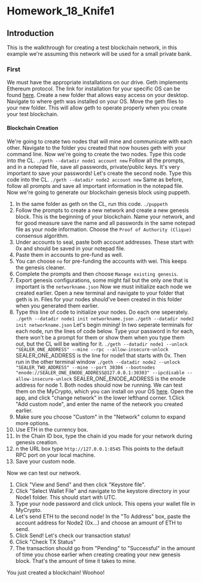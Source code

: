 # Homework_18_Knife1

## Introduction

This is the walkthrough for creating a test blockchain network, in this example we're assuming this network will be used for a small private bank. 

### First

We must have the appropriate installations on our drive. Geth implements Ethereum protocol. The link for installation for your specific OS can be found [here](https://geth.ethereum.org/).
Create a new folder that allows easy access on your desktop. Navigate to where geth was installed on your OS. Move the geth files to your new folder. This will allow geth to operate properly when you create your test blockchain. 

#### Blockchain Creation
We're going to create two nodes that will mine and communicate with each other. Navigate to the folder you created that now houses geth with your command line. Now we're going to create the two nodes. Type this code into the CL.
`./geth --datadir node1 account new`
Follow all the prompts, and in a notepad file, save all passwords, private/public keys. It's very important to save your passwords!
Let's create the second node. Type this code into the CL.
`./geth --datadir node2 account new`
Same as before, follow all prompts and save all important information in the notepad file. 
Now we're going to generate our blockchain genesis block using puppeth.
  1. In the same folder as geth on the CL, run this code. 
  `./puppeth`
  2. Follow the prompts to create a new network and create a new genesis block. This is the beginning of your blockchain. Name your network, and for good measure save the name and all passwords in the same notepad file as your node information. Choose the `Proof of Authority (Clique)` consensus algorithm. 
  3. Under accounts to seal, paste both account addresses. These start with 0x and should be saved in your notepad file. 
  4. Paste them in accounts to pre-fund as well. 
  5. You can choose `no` for pre-funding the accounts with wei. This keeps the genesis cleaner.
  6. Complete the prompts and then choose `Manage existing genesis`.
  7. Export genesis configurations, some might fail but the only one that is important is the `networkname.json`
Now we must initialize each node we created earlier. Open a new terminal and navigate to your folder that geth is in. Files for your nodes should've been created in this folder when you generated them earlier. 
  1. Type this line of code to initialize your nodes. Do each one seperately. 
    `./geth --datadir node1 init networkname.json`
    `./geth --datadir node2 init networkname.json`
Let's begin mining! In two seperate terminals for each node, run the lines of code below. Type your password in for each, there won't be a prompt for them or show them when you type them out, but the CL will be waiting for it. 
`./geth --datadir node1 --unlock "SEALER_ONE_ADDRESS" --mine --rpc --allow-insecure-unlock`
 SEALER_ONE_ADDRESS  is the line for node1 that starts with 0x.
 Then run in the other terminal window
 `./geth --datadir node2 --unlock "SEALER_TWO_ADDRESS" --mine --port 30304 --bootnodes "enode://SEALER_ONE_ENODE_ADDRESS@127.0.0.1:30303" --ipcdisable --allow-insecure-unlock`
 SEALER_ONE_ENODE_ADDRESS is the enode address for node 1. 
 Both nodes should now be running. We can test them on the MyCrypto, which you can install on your OS [here](https://mycrypto.com/).
 Open the app, and click "change network" in the lower lefthand corner. 
  1.Click "Add custom node", and enter the name of the network you created earlier. 
  2. Make sure you choose "Custom" in the "Network" column to expand more options. 
  3. Use ETH in the currency box.
  4. In the Chain ID box, type the chain id you made for your network during genesis creation.
  5. n the URL box type `http://127.0.0.1:8545`  This points to the default RPC port on your local machine.
  6. Save your custom node. 

Now we can test our network. 
  1. Click "View and Send" and then click "Keystore file".
  2. Click "Select Wallet File" and navigate to the keystore directory in your Node1 folder. This should start with UTC.
  3. Type your node password and click unlock. This opens your wallet file in MyCrypto.
  4. Let's send ETH to the second node! In the "To Address" box, paste the account address for Node2 (0x...) and choose an amount of ETH to send.
  5. Click Send!
 Let's check our transaction status! 
  1. Click "Check TX Status"
  2. The transaction should go from "Pending" to "Successful" in the amount of time you chose earlier when creating creating your new genesis block. That's the amount of time it takes to mine.

You just created a blockchain! Woohoo!

 
